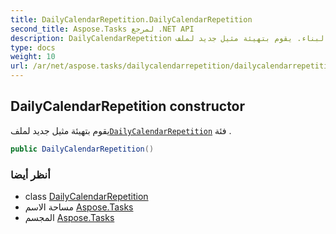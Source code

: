 ```yaml
---
title: DailyCalendarRepetition.DailyCalendarRepetition
second_title: Aspose.Tasks لمرجع .NET API
description: DailyCalendarRepetition البناء. يقوم بتهيئة مثيل جديد لملفDailyCalendarRepetition فئة .
type: docs
weight: 10
url: /ar/net/aspose.tasks/dailycalendarrepetition/dailycalendarrepetition/
---
```

## DailyCalendarRepetition constructor

يقوم بتهيئة مثيل جديد لملف[`DailyCalendarRepetition`](../) فئة .

```csharp
public DailyCalendarRepetition()
```

### أنظر أيضا

* class [DailyCalendarRepetition](../)
* مساحة الاسم [Aspose.Tasks](../../dailycalendarrepetition/)
* المجسم [Aspose.Tasks](../../../)


